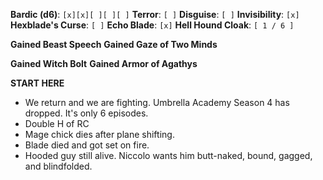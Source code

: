 **Bardic (d6)**: `[x][x][ ][ ][ ]`
**Terror**: `[ ]`
**Disguise**: `[ ]`
**Invisibility**: `[x]`
**Hexblade's Curse**: `[ ]`
**Echo Blade**: `[x]`
**Hell Hound Cloak**: `[ 1 / 6 ]`

**Gained Beast Speech**
**Gained Gaze of Two Minds**

**Gained Witch Bolt**
**Gained Armor of Agathys**

**START HERE**

- We return and we are fighting. Umbrella Academy Season 4 has dropped. It's only 6 episodes.
- Double H of RC
- Mage chick dies after plane shifting.
- Blade died and got set on fire.
- Hooded guy still alive. Niccolo wants him butt-naked, bound, gagged, and blindfolded.